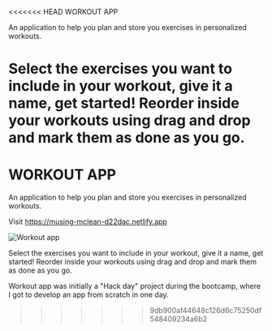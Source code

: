 <<<<<<< HEAD
WORKOUT APP

An application to help you plan and store you exercises in personalized workouts. 



Select the exercises you want to include in your workout, give it a name, get started! 
Reorder inside your workouts using drag and drop and mark them as done as you go. 
=======
# WORKOUT APP

An application to help you plan and store you exercises in personalized workouts. 

Visit https://musing-mclean-d22dac.netlify.app

![Workout app](https://user-images.githubusercontent.com/73835849/132839015-b97a0ae5-e43b-4ef1-995c-1629150615e4.png)

Select the exercises you want to include in your workout, give it a name, get started! 
Reorder inside your workouts using drag and drop and mark them as done as you go. 

Workout app was initially a "Hack day" project during the </salt> bootcamp, where I got to develop an app from scratch in one day. 
>>>>>>> 9db900af44648c126d6c75250df548409234a6b2
